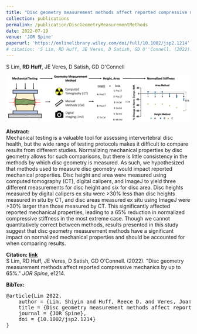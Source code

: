 ```yaml
---
title: "Disc geometry measurement methods affect reported compressive mechanics by up to 65%"
collection: publications
permalink: /publication/DiscGeometryMeasurementMethods
date: 2022-07-19
venue: 'JOR Spine'
paperurl: 'https://onlinelibrary.wiley.com/doi/full/10.1002/jsp2.1214'
# citation: 'S Lim, RD Huff, JE Veres, D Satish, GD O''Connell. (2022). "Torque- and Muscle-Driven Flexion Induce Disparate Risks of In Vitro Herniation: A Multiscale and Multiphasic Structure-Based Finite Element Study." <i>JOR Spine</i>. 144(6).'
---
```

S Lim, **RD Huff**, JE Veres, D Satish, GD O'Connell

![test](/images/DiscGeometryMeasurementMethods.png)

**Abstract:**  
Mechanical testing is a valuable tool for assessing intervertebral disc health, but the wide range of testing protocols makes it difficult to compare results from different studies. Normalizing mechanical properties by disc geometry allows for such comparisons, but there is little consistency in the methods by which disc geometry is measured. As such, we hypothesized that methods used to measure disc geometry would impact reported mechanical properties. Disc height and area were measured using computed tomography (CT), digital calipers, and ImageJ to yield three different measurements for disc height and six for disc area. Disc heights measured by digital calipers ex situ were >30% less than disc heights measured in situ by CT, and disc areas measured ex situ using ImageJ were >30% larger than those measured by CT. This significantly affected reported mechanical properties, leading to a 65% reduction in normalized compressive stiffness in the most extreme case. Though we cannot quantitatively correct between methods, results presented in this study suggest that disc geometry measurement methods have a significant impact on normalized mechanical properties and should be accounted for when comparing results.

**Citation: [link](https://onlinelibrary.wiley.com/doi/full/10.1002/jsp2.1214)**  
S Lim, RD Huff, JE Veres, D Satish, GD O'Connell. (2022). "Disc geometry measurement methods affect reported compressive mechanics by up to 65%." <i>JOR Spine</i>, e1214.

**BibTex:**
<pre>
@article{Lim 2022,
    author = {Lim, Shiyin and Huff, Reece D. and Veres, Joanna E. and Satish, Divya and O'Connell, Grace D.},
    title = {Disc geometry measurement methods affect reported compressive mechanics by up to 65\%},
    journal = {JOR Spine},
    doi = {10.1002/jsp2.1214}
}
</pre>
